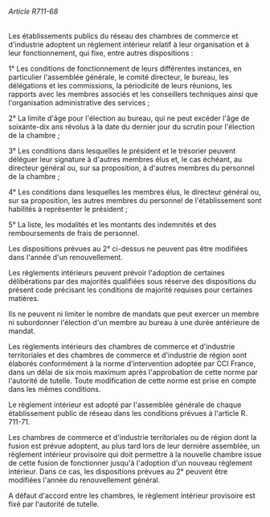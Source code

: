 ###### Article R711-68

Les établissements publics du réseau des chambres de commerce et d'industrie adoptent un règlement intérieur relatif à leur organisation et à leur fonctionnement, qui fixe, entre autres dispositions :

1° Les conditions de fonctionnement de leurs différentes instances, en particulier l'assemblée générale, le comité directeur, le bureau, les délégations et les commissions, la périodicité de leurs réunions, les rapports avec les membres associés et les conseillers techniques ainsi que l'organisation administrative des services ;

2° La limite d'âge pour l'élection au bureau, qui ne peut excéder l'âge de soixante-dix ans révolus à la date du dernier jour du scrutin pour l'élection de la chambre ;

3° Les conditions dans lesquelles le président et le trésorier peuvent déléguer leur signature à d'autres membres élus et, le cas échéant, au directeur général ou, sur sa proposition, à d'autres membres du personnel de la chambre ;

4° Les conditions dans lesquelles les membres élus, le directeur général ou, sur sa proposition, les autres membres du personnel de l'établissement sont habilités à représenter le président ;

5° La liste, les modalités et les montants des indemnités et des remboursements de frais de personnel.

Les dispositions prévues au 2° ci-dessus ne peuvent pas être modifiées dans l'année d'un renouvellement.

Les règlements intérieurs peuvent prévoir l'adoption de certaines délibérations par des majorités qualifiées sous réserve des dispositions du présent code précisant les conditions de majorité requises pour certaines matières.

Ils ne peuvent ni limiter le nombre de mandats que peut exercer un membre ni subordonner l'élection d'un membre au bureau à une durée antérieure de mandat.

Les règlements intérieurs des chambres de commerce et d'industrie territoriales et des chambres de commerce et d'industrie de région sont élaborés conformément à la norme d'intervention adoptée par CCI France, dans un délai de six mois maximum après l'approbation de cette norme par l'autorité de tutelle. Toute modification de cette norme est prise en compte dans les mêmes conditions.

Le règlement intérieur est adopté par l'assemblée générale de chaque établissement public de réseau dans les conditions prévues à l'article R. 711-71.

Les chambres de commerce et d'industrie territoriales ou de région dont la fusion est prévue adoptent, au plus tard lors de leur dernière assemblée, un règlement intérieur provisoire qui doit permettre à la nouvelle chambre issue de cette fusion de fonctionner jusqu'à l'adoption d'un nouveau règlement intérieur. Dans ce cas, les dispositions prévues au 2° peuvent être modifiées l'année du renouvellement général.

A défaut d'accord entre les chambres, le règlement intérieur provisoire est fixé par l'autorité de tutelle.

